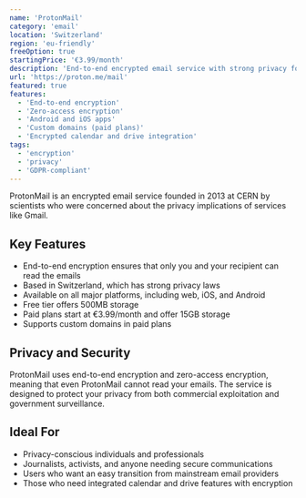 ```yaml
---
name: 'ProtonMail'
category: 'email'
location: 'Switzerland'
region: 'eu-friendly'
freeOption: true
startingPrice: '€3.99/month'
description: 'End-to-end encrypted email service with strong privacy focus.'
url: 'https://proton.me/mail'
featured: true
features:
  - 'End-to-end encryption'
  - 'Zero-access encryption'
  - 'Android and iOS apps'
  - 'Custom domains (paid plans)'
  - 'Encrypted calendar and drive integration'
tags:
  - 'encryption'
  - 'privacy'
  - 'GDPR-compliant'
---
```


ProtonMail is an encrypted email service founded in 2013 at CERN by scientists who were concerned about the privacy implications of services like Gmail.

## Key Features

- End-to-end encryption ensures that only you and your recipient can read the emails
- Based in Switzerland, which has strong privacy laws
- Available on all major platforms, including web, iOS, and Android
- Free tier offers 500MB storage
- Paid plans start at €3.99/month and offer 15GB storage
- Supports custom domains in paid plans

## Privacy and Security

ProtonMail uses end-to-end encryption and zero-access encryption, meaning that even ProtonMail cannot read your emails. The service is designed to protect your privacy from both commercial exploitation and government surveillance.

## Ideal For

- Privacy-conscious individuals and professionals
- Journalists, activists, and anyone needing secure communications
- Users who want an easy transition from mainstream email providers
- Those who need integrated calendar and drive features with encryption